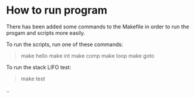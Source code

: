 # How to run program

There has been added some commands to the Makefile in order to run the progam and scripts more easily.

To run the scripts, run one of these commands:
> make hello
> make int
> make comp
> make loop
> make goto

To run the stack LIFO test:
> make test

..